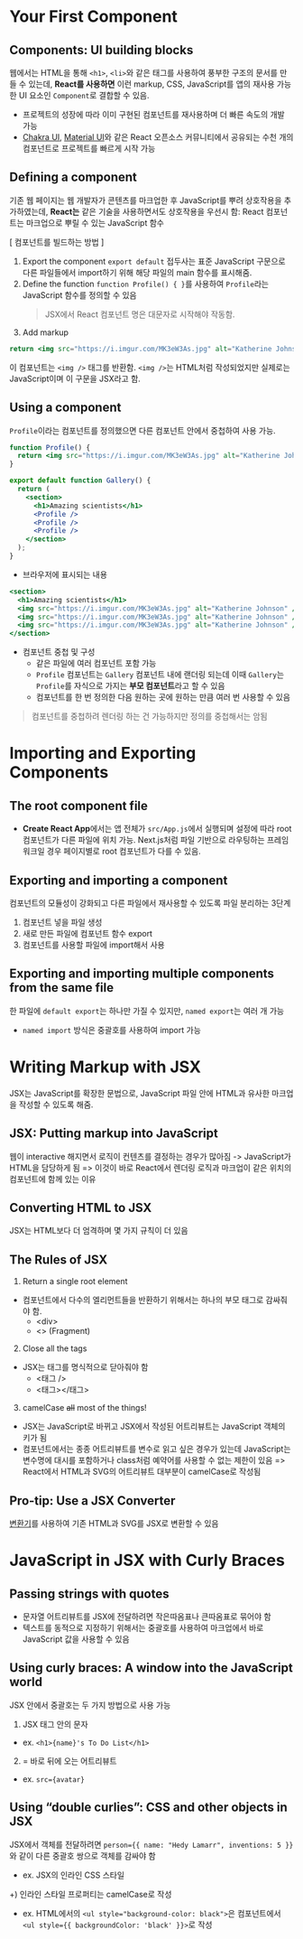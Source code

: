 # Your First Component

## Components: UI building blocks

웹에서는 HTML을 통해 `<h1>`, `<li>`와 같은 태그를 사용하여 풍부한 구조의 문서를 만들 수 있는데, **React를 사용하면** 이런 markup, CSS, JavaScript를 앱의 재사용 가능한 UI 요소인 `Component`로 결합할 수 있음.

- 프로젝트의 성장에 따라 이미 구현된 컴포넌트를 재사용하며 더 빠른 속도의 개발 가능
- [Chakra UI](https://chakra-ui.com/), [Material UI](https://mui.com/core/)와 같은 React 오픈소스 커뮤니티에서 공유되는 수천 개의 컴포넌트로 프로젝트를 빠르게 시작 가능

## Defining a component

기존 웹 페이지는 웹 개발자가 콘텐츠를 마크업한 후 JavaScript를 뿌려 상호작용을 추가하였는데, **React는** 같은 기술을 사용하면서도 상호작용을 우선시 함: React 컴포넌트는 마크업으로 뿌릴 수 있는 JavaScript 함수

[ 컴포넌트를 빌드하는 방법 ]

1. Export the component
   `export default` 접두사는 표준 JavaScript 구문으로 다른 파일들에서 import하기 위해 해당 파일의 main 함수를 표시해줌.
2. Define the function
   `function Profile() { }`를 사용하여 `Profile`라는 JavaScript 함수를 정의할 수 있음
   > JSX에서 React 컴포넌트 명은 대문자로 시작해야 작동함.
3. Add markup

```jsx
return <img src="https://i.imgur.com/MK3eW3As.jpg" alt="Katherine Johnson" />;
```

이 컴포넌트는 `<img />` 태그를 반환함. `<img />`는 HTML처럼 작성되었지만 실제로는 JavaScript이며 이 구문을 JSX라고 함.

## Using a component

`Profile`이라는 컴포넌트를 정의했으면 다른 컴포넌트 안에서 중첩하여 사용 가능.

```jsx
function Profile() {
  return <img src="https://i.imgur.com/MK3eW3As.jpg" alt="Katherine Johnson" />;
}

export default function Gallery() {
  return (
    <section>
      <h1>Amazing scientists</h1>
      <Profile />
      <Profile />
      <Profile />
    </section>
  );
}
```

- 브라우저에 표시되는 내용

```jsx
<section>
  <h1>Amazing scientists</h1>
  <img src="https://i.imgur.com/MK3eW3As.jpg" alt="Katherine Johnson" />
  <img src="https://i.imgur.com/MK3eW3As.jpg" alt="Katherine Johnson" />
  <img src="https://i.imgur.com/MK3eW3As.jpg" alt="Katherine Johnson" />
</section>
```

- 컴포넌트 중첩 및 구성
  - 같은 파일에 여러 컴포넌트 포함 가능
  - `Profile` 컴포넌트는 `Gallery` 컴포넌트 내에 랜더링 되는데 이때 `Gallery`는 `Profile`를 자식으로 가지는 **부모 컴포넌트**라고 할 수 있음
  - 컴포넌트를 한 번 정의한 다음 원하는 곳에 원하는 만큼 여러 번 사용할 수 있음

> 컴포넌트를 중첩하려 렌더링 하는 건 가능하지만 정의를 중첩해서는 암됨

# Importing and Exporting Components

## The root component file

- **Create React App**에서는 앱 전체가 `src/App.js`에서 실행되며 설정에 따라 root 컴포넌트가 다른 파일에 위치 가능.
  Next.js처럼 파일 기반으로 라우팅하는 프레임워크일 경우 페이지별로 root 컴포넌트가 다를 수 있음.

## Exporting and importing a component

컴포넌트의 모듈성이 강화되고 다른 파일에서 재사용할 수 있도록 파일 분리하는 3단계

1. 컴포넌트 넣을 파일 생성
2. 새로 만든 파일에 컴포넌트 함수 export
3. 컴포넌트를 사용할 파일에 import해서 사용

## Exporting and importing multiple components from the same file

한 파일에 `default export`는 하나만 가질 수 있지만, `named export`는 여러 개 가능

- `named import` 방식은 중괄호를 사용하여 import 가능

# Writing Markup with JSX

JSX는 JavaScript를 확장한 문법으로, JavaScript 파일 안에 HTML과 유사한 마크업을 작성할 수 있도록 해줌.

## JSX: Putting markup into JavaScript

웹이 interactive 해지면서 로직이 컨텐츠를 결정하는 경우가 많아짐
-> JavaScript가 HTML을 담당하게 됨
=> 이것이 바로 React에서 렌더링 로직과 마크업이 같은 위치의 컴포넌트에 함께 있는 이유

## Converting HTML to JSX

JSX는 HTML보다 더 엄격하며 몇 가지 규칙이 더 있음

## The Rules of JSX

1. Return a single root element

- 컴포넌트에서 다수의 엘리먼트들을 반환하기 위해서는 하나의 부모 태그로 감싸줘야 함.
  - \<div>
  - <> (Fragment)

2. Close all the tags

- JSX는 태그를 명식적으로 닫아줘야 함
  - <태그 />
  - <태그></태그>

3. camelCase ~~all~~ most of the things!

- JSX는 JavaScript로 바뀌고 JSX에서 작성된 어트리뷰트는 JavaScript 객체의 키가 됨
- 컴포넌트에서는 종종 어트리뷰트를 변수로 읽고 싶은 경우가 있는데 JavaScript는 변수명에 대시를 포함하거나 class처럼 예약어를 사용할 수 없는 제한이 있음
  => React에서 HTML과 SVG의 어트리뷰트 대부분이 camelCase로 작성됨

## Pro-tip: Use a JSX Converter

[변환기](https://transform.tools/html-to-jsx)를 사용하여 기존 HTML과 SVG를 JSX로 변환할 수 있음

# JavaScript in JSX with Curly Braces

## Passing strings with quotes

- 문자열 어트리뷰트를 JSX에 전달하려면 작은따옴표나 큰따옴표로 묶어야 함
- 텍스트를 동적으로 지정하기 위해서는 중괄호를 사용하여 마크업에서 바로 JavaScript 값을 사용할 수 있음

## Using curly braces: A window into the JavaScript world

JSX 안에서 중괄호는 두 가지 방법으로 사용 가능

1. JSX 태그 안의 문자

- ex. `<h1>{name}'s To Do List</h1>`

2. = 바로 뒤에 오는 어트리뷰트

- ex. `src={avatar}`

## Using “double curlies”: CSS and other objects in JSX

JSX에서 객체를 전달하려면 `person={{ name: "Hedy Lamarr", inventions: 5 }}`와 같이 다른 중괄호 쌍으로 객체를 감싸야 함

- ex. JSX의 인라인 CSS 스타일

+) 인라인 스타일 프로퍼티는 camelCase로 작성

- ex. HTML에서의 `<ul style="background-color: black">`은 컴포넌트에서 `<ul style={{ backgroundColor: 'black' }}>`로 작성
